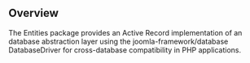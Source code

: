 ## Overview

The Entities package provides an Active Record implementation of an database abstraction layer 
using the joomla-framework/database DatabaseDriver for cross-database compatibility in PHP applications.


